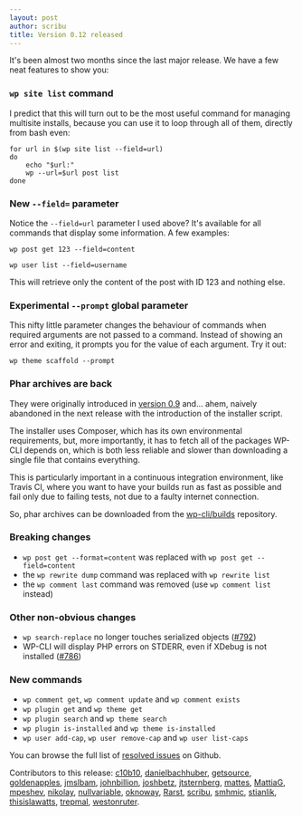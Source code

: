 ```yaml
---
layout: post
author: scribu
title: Version 0.12 released
---
```

It's been almost two months since the last major release. We have a few neat features to show you:

### `wp site list` command

I predict that this will turn out to be the most useful command for managing multisite installs, because you can use it to loop through all of them, directly from bash even:

	for url in $(wp site list --field=url)
	do
		echo "$url:"
		wp --url=$url post list
	done

### New `--field=` parameter

Notice the `--field=url` parameter I used above? It's available for all commands that display some information. A few examples:

	wp post get 123 --field=content

	wp user list --field=username

This will retrieve only the content of the post with ID 123 and nothing else.

### Experimental `--prompt` global parameter

This nifty little parameter changes the behaviour of commands when required arguments are not passed to a command. Instead of showing an error and exiting, it prompts you for the value of each argument. Try it out:

	wp theme scaffold --prompt

### Phar archives are back

They were originally introduced in [version 0.9](https://wp-cli.org/blog/version-0.9.html) and... ahem, naively abandoned in the next release with the introduction of the installer script.

The installer uses Composer, which has its own environmental requirements, but, more importantly, it has to fetch all of the packages WP-CLI depends on, which is both less reliable and slower than downloading a single file that contains everything.

This is particularly important in a continuous integration environment, like Travis CI, where you want to have your builds run as fast as possible and fail only due to failing tests, not due to a faulty internet connection.

So, phar archives can be downloaded from the [wp-cli/builds](https://github.com/wp-cli/builds/tree/gh-pages/phar) repository.

### Breaking changes

* `wp post get --format=content` was replaced with `wp post get --field=content`
* the `wp rewrite dump` command was replaced with `wp rewrite list`
* the `wp comment last` command was removed (use `wp comment list` instead)

### Other non-obvious changes

* `wp search-replace` no longer touches serialized objects ([#792][1])
* WP-CLI will display PHP errors on STDERR, even if XDebug is not installed ([#786][2])

### New commands

* `wp comment get`, `wp comment update` and `wp comment exists`
* `wp plugin get` and `wp theme get`
* `wp plugin search` and `wp theme search`
* `wp plugin is-installed` and `wp theme is-installed`
* `wp user add-cap`, `wp user remove-cap` and `wp user list-caps`

You can browse the full list of [resolved issues](https://github.com/WP-CLI/WP-CLI/issues?milestone=14&state=closed) on Github.

[1]: https://github.com/wp-cli/wp-cli/issues/792#issuecomment-25376430
[2]: https://github.com/wp-cli/wp-cli/pull/786

Contributors to this release: [c10b10](https://github.com/c10b10), [danielbachhuber](https://github.com/danielbachhuber), [getsource](https://github.com/getsource), [goldenapples](https://github.com/goldenapples), [jmslbam](https://github.com/jmslbam), [johnbillion](https://github.com/johnbillion), [joshbetz](https://github.com/joshbetz), [jtsternberg](https://github.com/jtsternberg), [mattes](https://github.com/mattes), [MattiaG](https://github.com/MattiaG), [mpeshev](https://github.com/mpeshev), [nikolay](https://github.com/nikolay), [nullvariable](https://github.com/nullvariable), [oknoway](https://github.com/oknoway), [Rarst](https://github.com/Rarst), [scribu](https://github.com/scribu), [smhmic](https://github.com/smhmic), [stianlik](https://github.com/stianlik), [thisislawatts](https://github.com/thisislawatts), [trepmal](https://github.com/trepmal), [westonruter](https://github.com/westonruter).
